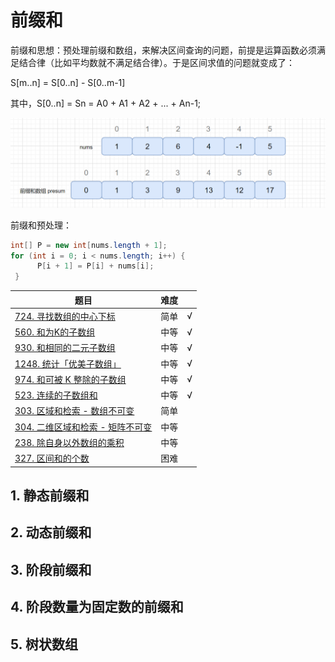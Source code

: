# 前缀和

前缀和思想：预处理前缀和数组，来解决区间查询的问题，前提是运算函数必须满足结合律（比如平均数就不满足结合律）。于是区间求值的问题就变成了：

S[m..n] = S[0..n] - S[0..m-1]

其中，S[0..n] = Sn = A0 + A1 + A2 + ... + An-1;

![prefix-sum.png](../../resources/prefix-sum.png)

前缀和预处理：

``` java
int[] P = new int[nums.length + 1];
for (int i = 0; i < nums.length; i++) {
      P[i + 1] = P[i] + nums[i];
 }
```

|题目|难度||
|---|---|---|
|[724. 寻找数组的中心下标](https://leetcode-cn.com/problems/find-pivot-index/)|简单|√|
|[560. 和为K的子数组](https://leetcode-cn.com/problems/subarray-sum-equals-k/)|中等|√|
|[930. 和相同的二元子数组](https://leetcode-cn.com/problems/binary-subarrays-with-sum/)|中等|√|
|[1248. 统计「优美子数组」](https://leetcode-cn.com/problems/count-number-of-nice-subarrays/)|中等|√|
|[974. 和可被 K 整除的子数组](https://leetcode-cn.com/problems/subarray-sums-divisible-by-k/)|中等|√|
|[523. 连续的子数组和](https://leetcode-cn.com/problems/continuous-subarray-sum/)|中等|√|
|[303. 区域和检索 - 数组不可变](https://leetcode-cn.com/problems/range-sum-query-immutable/)|简单
|[304. 二维区域和检索 - 矩阵不可变](https://leetcode-cn.com/problems/range-sum-query-2d-immutable/)|中等
|[238. 除自身以外数组的乘积](https://leetcode-cn.com/problems/product-of-array-except-self/)|中等
|[327. 区间和的个数](https://leetcode-cn.com/problems/count-of-range-sum/)|困难

## 1. 静态前缀和

## 2. 动态前缀和

## 3. 阶段前缀和

## 4. 阶段数量为固定数的前缀和

## 5. 树状数组